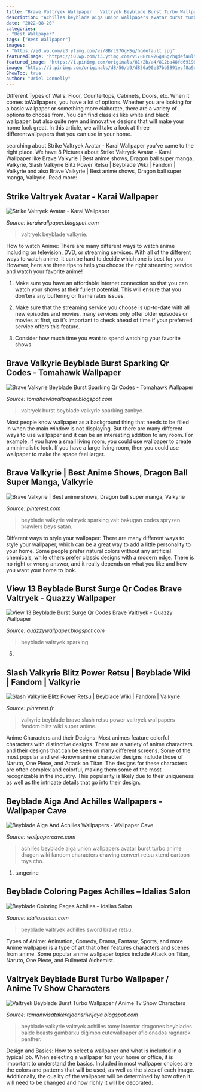 ```yaml
---
title: "Brave Valtryek Wallpaper : Valtryek Beyblade Burst Turbo Wallpaper / Anime Tv Show Characters"
description: "Achilles beyblade aiga union wallpapers avatar burst turbo anime dragon wiki fandom characters drawing convert retsu xtend cartoon toys cho"
date: "2022-08-20"
categories:
- "Best Wallpaper"
tags: ["Best Wallpaper"]
images:
- "https://i0.wp.com/i3.ytimg.com/vi/8BrL97GgHSg/hqdefault.jpg"
featuredImage: "https://i0.wp.com/i3.ytimg.com/vi/8BrL97GgHSg/hqdefault.jpg"
featured_image: "https://i.pinimg.com/originals/81/2b/a4/812ba48fd69198e55e9a8a61a9512795.png"
image: "https://i.pinimg.com/originals/d8/56/a9/d856a90e37bb5891ecf8a9d4b8fb0858.png"
ShowToc: true
author: "Uriel Connelly"
---
```



Different Types of Walls: Floor, Countertops, Cabinets, Doors, etc.
When it comes toWallpapers, you have a lot of options. Whether you are looking for a basic wallpaper or something more elaborate, there are a variety of options to choose from. You can find classics like white and black wallpaper, but also quite new and innovative designs that will make your home look great. In this article, we will take a look at three differentwallpapers that you can use in your home.

	

		
searching about Strike Valtryek Avatar - Karai Wallpaper you've came to the right place. We have 8 Pictures about Strike Valtryek Avatar - Karai Wallpaper like Brave Valkyrie | Best anime shows, Dragon ball super manga, Valkyrie, Slash Valkyrie Blitz Power Retsu | Beyblade Wiki | Fandom | Valkyrie and also Brave Valkyrie | Best anime shows, Dragon ball super manga, Valkyrie. Read more:
		
    
## Strike Valtryek Avatar - Karai Wallpaper

<img loading=lazy src="https://i.pinimg.com/originals/d1/81/7f/d1817fa22fd4c148c75886f4e0a3475f.png" onerror="this.onerror=null;this.src='https://tse4.mm.bing.net/th?id=OIP.bLrH5Cw3oHgzhW0ZgKnv4AHaHa&amp;pid=15.1';" alt="Strike Valtryek Avatar - Karai Wallpaper">

_Source: karaiwallpaper.blogspot.com_

>valtryek beyblade valkyrie. 

	

How to watch Anime: There are many different ways to watch anime including on television, DVD, or streaming services.
With all of the different ways to watch anime, it can be hard to decide which one is best for you. However, here are three tips to help you choose the right streaming service and watch your favorite anime!
1. Make sure you have an affordable internet connection so that you can watch your shows at their fullest potential. This will ensure that you don’tera any buffering or frame rates issues.

2. Make sure that the streaming service you choose is up-to-date with all new episodes and movies. many services only offer older episodes or movies at first, so it’s important to check ahead of time if your preferred service offers this feature.

3. Consider how much time you want to spend watching your favorite shows.

    
## Brave Valkyrie Beyblade Burst Sparking Qr Codes - Tomahawk Wallpaper

<img loading=lazy src="https://i.ytimg.com/vi/EnHAjaj5ZAA/mqdefault.jpg" onerror="this.onerror=null;this.src='https://tse3.mm.bing.net/th?id=OIP.zd2075j-FqzpzlV2hBCF6wAAAA&amp;pid=15.1';" alt="Brave Valkyrie Beyblade Burst Sparking Qr Codes - Tomahawk Wallpaper">

_Source: tomahawkwallpaper.blogspot.com_

>valtryek burst beyblade valkyrie sparking zankye. 

	

Most people know wallpaper as a background thing that needs to be filled in when the main window is not displaying. But there are many different ways to use wallpaper and it can be an interesting addition to any room. For example, if you have a small living room, you could use wallpaper to create a minimalistic look. If you have a large living room, then you could use wallpaper to make the space feel larger.

    
## Brave Valkyrie | Best Anime Shows, Dragon Ball Super Manga, Valkyrie

<img loading=lazy src="https://i.pinimg.com/736x/0b/ad/f1/0badf1391a581e6dfab3e9c77bf1615e.jpg" onerror="this.onerror=null;this.src='https://tse2.mm.bing.net/th?id=OIP.1KkjQAmsaNBU8JI24ySBFQHaHn&amp;pid=15.1';" alt="Brave Valkyrie | Best anime shows, Dragon ball super manga, Valkyrie">

_Source: pinterest.com_

>beyblade valkyrie valtryek sparking valt bakugan codes spryzen brawlers beys satan. 

	

Different ways to style your wallpaper:
There are many different ways to style your wallpaper, which can be a great way to add a little personality to your home. Some people prefer natural colors without any artificial chemicals, while others prefer classic designs with a modern edge. There is no right or wrong answer, and it really depends on what you like and how you want your home to look.

    
## View 13 Beyblade Burst Surge Qr Codes Brave Valtryek - Quazzy Wallpaper

<img loading=lazy src="https://i0.wp.com/i3.ytimg.com/vi/8BrL97GgHSg/hqdefault.jpg" onerror="this.onerror=null;this.src='https://tse2.mm.bing.net/th?id=OIP.xsnlHQgO8eBAJcFw-o67pwHaFj&amp;pid=15.1';" alt="View 13 Beyblade Burst Surge Qr Codes Brave Valtryek - Quazzy Wallpaper">

_Source: quazzywallpaper.blogspot.com_

>beyblade valtryek sparking. 

	

5.

    
## Slash Valkyrie Blitz Power Retsu | Beyblade Wiki | Fandom | Valkyrie

<img loading=lazy src="https://i.pinimg.com/originals/81/2b/a4/812ba48fd69198e55e9a8a61a9512795.png" onerror="this.onerror=null;this.src='https://tse2.mm.bing.net/th?id=OIP.9JySCOAWQ31O3Vlm9cRs1AHaEK&amp;pid=15.1';" alt="Slash Valkyrie Blitz Power Retsu | Beyblade Wiki | Fandom | Valkyrie">

_Source: pinterest.fr_

>valkyrie beyblade brave slash retsu power valtryek wallpapers fandom blitz wiki super anime. 

	

Anime Characters and their Designs: Most animes feature colorful characters with distinctive designs.
There are a variety of anime characters and their designs that can be seen on many different screens. Some of the most popular and well-known anime character designs include those of Naruto, One Piece, and Attack on Titan. The designs for these characters are often complex and colorful, making them some of the most recognizable in the industry. This popularity is likely due to their uniqueness as well as the intricate details that go into their design.

    
## Beyblade Aiga And Achilles Wallpapers - Wallpaper Cave

<img loading=lazy src="https://wallpapercave.com/wp/wp5040991.png" onerror="this.onerror=null;this.src='https://tse2.mm.bing.net/th?id=OIP.dlTZTQzlnezyVVMXePUumwHaEK&amp;pid=15.1';" alt="Beyblade Aiga And Achilles Wallpapers - Wallpaper Cave">

_Source: wallpapercave.com_

>achilles beyblade aiga union wallpapers avatar burst turbo anime dragon wiki fandom characters drawing convert retsu xtend cartoon toys cho. 

	

1. tangerine 

    
## Beyblade Coloring Pages Achilles – Idalias Salon

<img loading=lazy src="https://i.pinimg.com/originals/d8/56/a9/d856a90e37bb5891ecf8a9d4b8fb0858.png" onerror="this.onerror=null;this.src='https://tse2.mm.bing.net/th?id=OIP.dq4K03D1wSynAE3AwcGFEQHaEK&amp;pid=15.1';" alt="Beyblade Coloring Pages Achilles – Idalias Salon">

_Source: idaliassalon.com_

>beyblade valtryek achilles sword brave retsu. 

	

Types of Anime: Animation, Comedy, Drama, Fantasy, Sports, and more
Anime wallpaper is a type of art that often features characters and scenes from anime. Some popular anime wallpaper topics include Attack on Titan, Naruto, One Piece, and Fullmetal Alchemist.

    
## Valtryek Beyblade Burst Turbo Wallpaper / Anime Tv Show Characters

<img loading=lazy src="https://cdn.wallpapersafari.com/2/55/JPdapO.jpg" onerror="this.onerror=null;this.src='https://tse4.mm.bing.net/th?id=OIP.k57tufrGbkgl8iApAL3DfAHaFf&amp;pid=15.1';" alt="Valtryek Beyblade Burst Turbo Wallpaper / Anime Tv Show Characters">

_Source: tamanwisatakerajaansriwijaya.blogspot.com_

>beyblade valkyrie valtryek achilles tomy intentar dragones beyblades balde beasts gambarku digimon cutewallpaper aficionados ragnarok panther. 

	

Design and Basics: How to select a wallpaper and what is included in a typical job.
When selecting a wallpaper for your home or office, it is important to understand the basics. Included in most wallpaper choices are the colors and patterns that will be used, as well as the sizes of each image. Additionally, the quality of the wallpaper will be determined by how often it will need to be changed and how richly it will be decorated.

